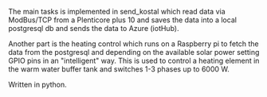 The main tasks is implemented in send_kostal which read data via ModBus/TCP from a Plenticore plus 10 and saves the data into a local postgresql db and sends the data to Azure (iotHub). 

Another part is the heating control which runs on a Raspberry pi to fetch the data from the postgresql and depending on the available solar power setting GPIO pins in an "intelligent" way. This is used to control a heating element in the warm water buffer tank and switches 1-3 phases up to 6000 W.

Written in python.

